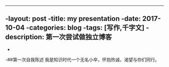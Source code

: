 ----
-layout: post
-title: my presentation
-date: 2017-10-04
-categories: blog
-tags: [写作,千字文]
-description: 第一次尝试做独立博客
----
-
-##第一次自我陈述
我是知识时代一个无名小卒，怀抱热诚，渴望与你们同行。
